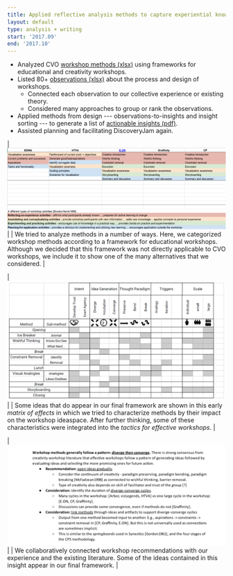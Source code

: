 ```yaml
---
title: Applied reflective analysis methods to capture experiential knowledge.
layout: default
type: analysis + writing
start: '2017.09'
end: '2017.10'
---
```

- Analyzed CVO [workshop methods (xlsx)] using frameworks for educational and creativity workshops.
- Listed 80+ [observations (xlsx)] about the process and design of workshops.
  - Connected each observation to our collective experience or existing theory.
  - Considered many approaches to group or rank the observations.
- Applied methods from design --- observations-to-insights and insight sorting --- to generate a list of [actionable insights (pdf)].
- Assisted planning and facilitating DiscoveryJam again.

| ![summary](../assets/documents/2017.09-methods-summary.png) |
| We tried to analyze methods in a number of ways. Here, we categorized workshop methods according to a framework for educational workshops. Although we decided that this framework was not directly applicable to CVO workshops, we include it to show one of the many alternatives that we considered. |

| ![matrix](../assets/documents/2017.10-matrix-of-effects.png) |
| Some ideas that do appear in our final framework are shown in this early _matrix of effects_ in which we tried to characterize methods by their impact on the workshop ideaspace. After further thinking, some of these characteristics were integrated into the _tactics for effective workshops_. |

| ![diverge-converge](../assets/documents/2017.10-diverge-converge.png) |
| We collaboratively connected workshop recommendations with our experience and the existing literature. Some of the ideas contained in this insight appear in our final framework. |

[observations (xlsx)]: ../assets/documents/2017.09-observations.xlsx

[actionable insights (pdf)]: ../assets/documents/2017.09-insights-from-observations.pdf

[workshop methods (xlsx)]: ../assets/documents/2017.09-workshop-method-analysis.xlsx
